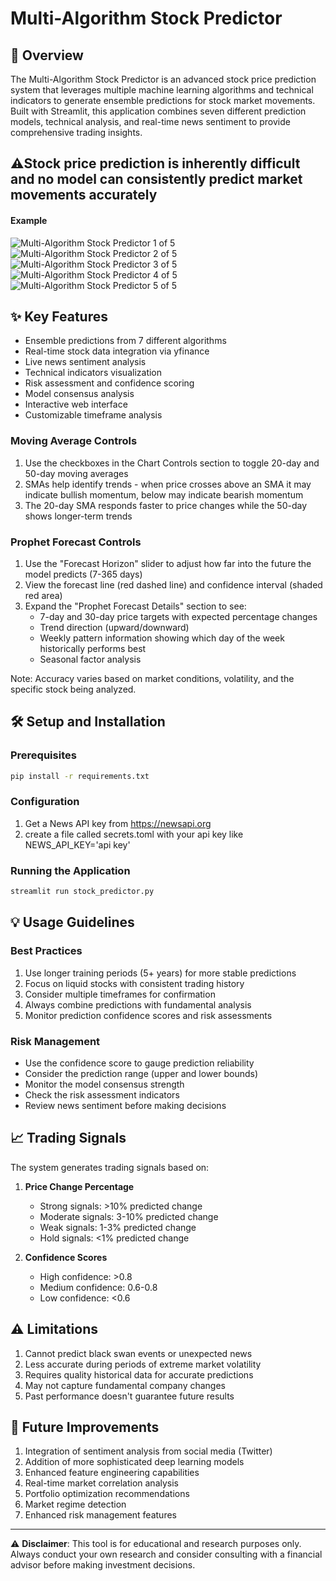 # Multi-Algorithm Stock Predictor

## 🚀 Overview
The Multi-Algorithm Stock Predictor is an advanced stock price prediction system that leverages multiple machine learning algorithms and technical indicators to generate ensemble predictions for stock market movements. Built with Streamlit, this application combines seven different prediction models, technical analysis, and real-time news sentiment to provide comprehensive trading insights.
## ⚠️Stock price prediction is inherently difficult and no model can consistently predict market movements accurately
#### Example

![Multi-Algorithm Stock Predictor 1 of 5](https://github.com/user-attachments/assets/1d2dc92d-cb80-41ca-a97e-626add935d31)
![Multi-Algorithm Stock Predictor 2 of 5](https://github.com/user-attachments/assets/3b1b0202-2490-482e-9d9e-ebff1aca0f75)
![Multi-Algorithm Stock Predictor 3 of 5](https://github.com/user-attachments/assets/90f4731a-336d-42b9-b5fc-e1f37e26938b)
![Multi-Algorithm Stock Predictor 4 of 5](https://github.com/user-attachments/assets/f42504ee-631d-43b9-bba6-a72f38bddbc5)
![Multi-Algorithm Stock Predictor 5 of 5](https://github.com/user-attachments/assets/63c3d5c0-95a5-417d-870b-fd88b341455f)


## ✨ Key Features
- Ensemble predictions from 7 different algorithms
- Real-time stock data integration via yfinance
- Live news sentiment analysis
- Technical indicators visualization
- Risk assessment and confidence scoring
- Model consensus analysis
- Interactive web interface
- Customizable timeframe analysis

### Moving Average Controls
1. Use the checkboxes in the Chart Controls section to toggle 20-day and 50-day moving averages
2. SMAs help identify trends - when price crosses above an SMA it may indicate bullish momentum, below may indicate bearish momentum
3. The 20-day SMA responds faster to price changes while the 50-day shows longer-term trends

### Prophet Forecast Controls
1. Use the "Forecast Horizon" slider to adjust how far into the future the model predicts (7-365 days)
2. View the forecast line (red dashed line) and confidence interval (shaded red area)
3. Expand the "Prophet Forecast Details" section to see:
   - 7-day and 30-day price targets with expected percentage changes
   - Trend direction (upward/downward)
   - Weekly pattern information showing which day of the week historically performs best
   - Seasonal factor analysis

Note: Accuracy varies based on market conditions, volatility, and the specific stock being analyzed.

## 🛠️ Setup and Installation

### Prerequisites
```bash
pip install -r requirements.txt
```

### Configuration
1. Get a News API key from https://newsapi.org
2. create a file called secrets.toml with your api key like NEWS_API_KEY='api key'

### Running the Application
```bash
streamlit run stock_predictor.py
```

## 💡 Usage Guidelines

### Best Practices
1. Use longer training periods (5+ years) for more stable predictions
2. Focus on liquid stocks with consistent trading history
3. Consider multiple timeframes for confirmation
4. Always combine predictions with fundamental analysis
5. Monitor prediction confidence scores and risk assessments

### Risk Management
- Use the confidence score to gauge prediction reliability
- Consider the prediction range (upper and lower bounds)
- Monitor the model consensus strength
- Check the risk assessment indicators
- Review news sentiment before making decisions

## 📈 Trading Signals

The system generates trading signals based on:
1. **Price Change Percentage**
   - Strong signals: >10% predicted change
   - Moderate signals: 3-10% predicted change
   - Weak signals: 1-3% predicted change
   - Hold signals: <1% predicted change

2. **Confidence Scores**
   - High confidence: >0.8
   - Medium confidence: 0.6-0.8
   - Low confidence: <0.6

## ⚠️ Limitations
1. Cannot predict black swan events or unexpected news
2. Less accurate during periods of extreme market volatility
3. Requires quality historical data for accurate predictions
4. May not capture fundamental company changes
5. Past performance doesn't guarantee future results

## 🔄 Future Improvements
1. Integration of sentiment analysis from social media (Twitter)
2. Addition of more sophisticated deep learning models
3. Enhanced feature engineering capabilities
4. Real-time market correlation analysis
5. Portfolio optimization recommendations
6. Market regime detection
7. Enhanced risk management features

---
⚠️ **Disclaimer**: This tool is for educational and research purposes only. Always conduct your own research and consider consulting with a financial advisor before making investment decisions.
